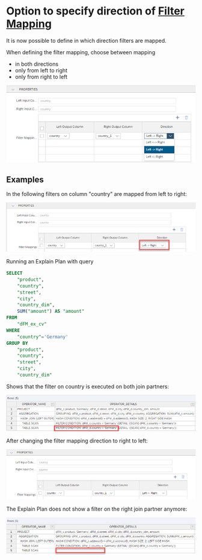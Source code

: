 # Option to specify direction of [Filter Mapping](https://help.sap.com/docs/HANA_CLOUD_DATABASE/d625b46ef0b445abb2c2fd9ba008c265/997ec7b767794160a373894ee96a365f.html)

It is now possible to define in which direction filters are mapped. 

When defining the filter mapping, choose between mapping

- in both directions
- only from left to right
- only from right to left


![direction for filter mapping](./screenshots/directionForFilterMapping.png)


## Examples

In the following filters on column "country" are mapped from left to right:

![map filter left to right](./screenshots/setLeftToRight.png)

Running an Explain Plan with query

```SQL
SELECT
	"product",
	"country",
	"street",
	"city",
	"country_dim",
	SUM("amount") AS "amount"
FROM 
	"dFM_ex_cv"
WHERE
	"country"='Germany'
GROUP BY 
	"product", 
	"country", 
	"street", 
	"city", 
	"country_dim"
```
Shows that the filter on country is executed on both join partners:

![Explain Plan shows filter on both partners](./screenshots/leftToRightSetting.png)

After changing the filter mapping direction to right to left:

![map filter right to left](./screenshots/setRightToLeft.png)

The Explain Plan does not show a filter on the right join partner anymore:

![Explain Plan shows no filter mapping](./screenshots/rightToLeftSetting.png)
